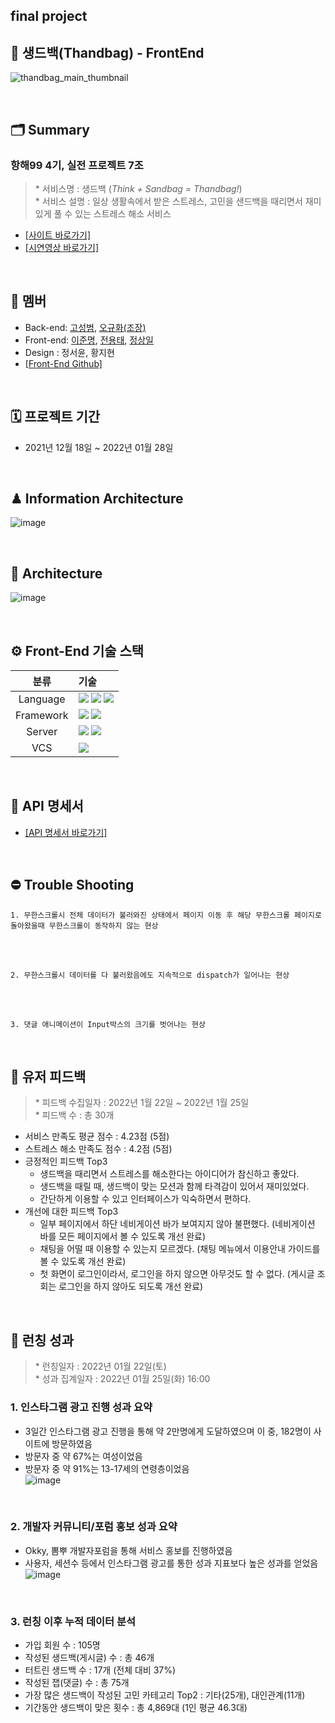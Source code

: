 ## final project

## 👊 생드백(Thandbag) - FrontEnd

![thandbag_main_thumbnail](https://user-images.githubusercontent.com/87135478/150528634-b8623912-648a-49a9-9a0a-b980a5c45610.png)

<br />

## 🗂 Summary

### 항해99 4기, 실전 프로젝트 7조

> \* 서비스명 : 생드백 (_Think + Sandbag = Thandbag!_)  
> \* 서비스 설명 : 일상 생활속에서 받은 스트레스, 고민을 샌드백을 때리면서 재미있게 풀 수 있는 스트레스 해소 서비스

- [\[사이트 바로가기\]](https://thandbag.com)
- [\[시연영상 바로가기\]](https://youtu.be/TDr55gjFYGs)

<br />

## 👥 멤버

- Back-end: [고성범](https://github.com/SeongBeomKo), [오규화(조장)](https://github.com/59-devv)
- Front-end: [이준명](https://github.com/Leejunmyung), [전용태](https://github.com/yong313), [정상일](https://github.com/jsni94)
- Design : 정서윤, 황지현
- [\[Front-End Github\]](https://github.com/thandbag/thandbag_FE)

<br />

## 🗓 프로젝트 기간

- 2021년 12월 18일 ~ 2022년 01월 28일

<br />

## ♟ Information Architecture

![image](https://user-images.githubusercontent.com/87135478/150537317-d428e046-b7da-4f19-8176-351bd04c1b65.png)

<br />

## 🧩 Architecture

![image](https://user-images.githubusercontent.com/93691859/151114837-01d5afc2-3a89-4678-9272-fc55fe00c351.png)

<br />

## ⚙️ Front-End 기술 스택

|       분류        | 기술                                                                                                                                                                                                                  |
| :---------------: | :-------------------------------------------------------------------------------------------------------------------------------------------------------------------------------------------------------------------- |
|     Language      | <img src="https://img.shields.io/badge/JavaScript-F7DF1E?style=for-the-badge&logo=JavaScript&logoColor=white"> <img src="https://img.shields.io/badge/HTML5-E34F26?style=for-the-badge&logo=HTML5&logoColor=white"> <img src="https://img.shields.io/badge/CSS3-1572B6?style=for-the-badge&logo=CSS3&logoColor=white">                                                                                                                    |
|     Framework     | <img src="https://img.shields.io/badge/React-61DAFB?style=for-the-badge&logo=React&logoColor=white"> <img src="https://img.shields.io/badge/Redux-764ABC?style=for-the-badge&logo=Redux&logoColor=white"> |
|      Server       | <img src="https://img.shields.io/badge/aws-232F3E?style=for-the-badge&logo=AmazonAWS&logoColor=white"> <img src="https://img.shields.io/badge/Amazon S3-569A31?style=for-the-badge&logo=Amazon S3&logoColor=white">   |
|        VCS        | <img src="https://img.shields.io/badge/github-181717?style=for-the-badge&logo=github&logoColor=white">                                                                                                                |

<br />

## 📌 API 명세서

- [\[API 명세서 바로가기\]](https://typical-guanaco-54b.notion.site/API-bda198d1807e4eff8de732ebe02f3134)

<br />

## ⛔️ Trouble Shooting

```
1. 무한스크롤시 전체 데이터가 불러와진 상태에서 페이지 이동 후 해당 무한스크롤 페이지로 돌아왔을때 무한스크롤이 동작하지 않는 현상
```

<br/>
<br />

```
2. 무한스크롤시 데이터를 다 불러왔음에도 지속적으로 dispatch가 일어나는 현상
```

<br />
<br />

```
3. 댓글 애니메이션이 Input박스의 크기를 벗어나는 현상
```


<br />

## 👀 유저 피드백  
>  \* 피드백 수집일자 : 2022년 1월 22일 ~ 2022년 1월 25일  
>  \* 피드백 수 : 총 30개  
* 서비스 만족도 평균 점수 : 4.23점 (5점)  
* 스트레스 해소 만족도 점수 : 4.2점 (5점)  
* 긍정적인 피드백 Top3  
    * 생드백을 때리면서 스트레스를 해소한다는 아이디어가 참신하고 좋았다.  
    * 생드백을 때릴 때, 생드백이 맞는 모션과 함께 타격감이 있어서 재미있었다.  
    * 간단하게 이용할 수 있고 인터페이스가 익숙하면서 편하다.  
* 개선에 대한 피드백 Top3  
    * 일부 페이지에서 하단 네비게이션 바가 보여지지 않아 불편했다. (네비게이션 바를 모든 페이지에서 볼 수 있도록 개선 완료)  
    * 채팅을 어떨 때 이용할 수 있는지 모르겠다. (채팅 메뉴에서 이용안내 가이드를 볼 수 있도록 개선 완료)  
    * 첫 화면이 로그인이라서, 로그인을 하지 않으면 아무것도 할 수 없다. (게시글 조회는 로그인을 하지 않아도 되도록 개선 완료)  
<br />

## 👣 런칭 성과

> \* 런칭일자 : 2022년 01월 22일(토)  
>  \* 성과 집계일자 : 2022년 01월 25일(화) 16:00

### 1. 인스타그램 광고 진행 성과 요약

- 3일간 인스타그램 광고 진행을 통해 약 2만명에게 도달하였으며 이 중, 182명이 사이트에 방문하였음
- 방문자 중 약 67%는 여성이었음
- 방문자 중 약 91%는 13-17세의 연령층이었음  
  ![image](https://user-images.githubusercontent.com/87135478/150996596-5a31264d-0eef-4ad4-8d77-9170158c42ea.png)

<br />

### 2. 개발자 커뮤니티/포럼 홍보 성과 요약

- Okky, 뽐뿌 개발자포럼을 통해 서비스 홍보를 진행하였음
- 사용자, 세션수 등에서 인스타그램 광고를 통한 성과 지표보다 높은 성과를 얻었음
  ![image](https://user-images.githubusercontent.com/87135478/150999046-b5c3e854-37fe-4dfa-b2c9-20cce48e975d.png)

<br />

### 3. 런칭 이후 누적 데이터 분석

- 가입 회원 수 : 105명
- 작성된 생드백(게시글) 수 : 총 46개
- 터트린 생드백 수 : 17개 (전체 대비 37%)
- 작성된 잽(댓글) 수 : 총 75개
- 가장 많은 생드백이 작성된 고민 카테고리 Top2 : 기타(25개), 대인관계(11개)
- 기간동안 생드백이 맞은 횟수 : 총 4,869대 (1인 평균 46.3대)

<br />



<br />
<br />

